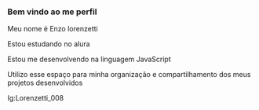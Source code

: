 ### Bem vindo ao me perfil 

Meu nome é Enzo lorenzetti

Estou estudando no alura

Estou me desenvolvendo na linguagem JavaScript

Utilizo esse espaço para minha organização e compartilhamento dos meus projetos desenvolvidos 

Ig:Lorenzetti_008

